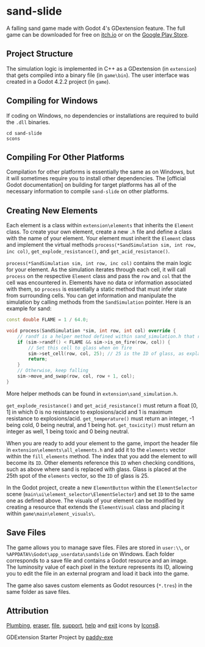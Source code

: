 # sand-slide
A falling sand game made with Godot 4's GDextension feature. The full game can be downloaded for free on [itch.io](https://kiwijuice56.itch.io/sand-slide) or on the [Google Play Store](https://play.google.com/store/apps/details?id=org.godotengine.sandslide).

## Project Structure
The simulation logic is implemented in C++ as a GDextension (in `extension`) that gets compiled into a binary file (in `game\bin`).
The user interface was created in a Godot 4.2.2 project (in `game`).

## Compiling for Windows
If coding on Windows, no dependencies or installations are required to build the `.dll` binaries.

```
cd sand-slide
scons
```

## Compiling For Other Platforms
Compilation for other platforms is essentially the same as on Windows, but it will sometimes require you to install other dependencies.
The [official Godot documentation] on building for target platforms has all of the necessary information to compile `sand-slide` on other platforms.

## Creating New Elements
Each element is a class within `extension\elements` that inherits the `Element` class.
To create your own element, create a new `.h` file and define a class with the name of your element.
Your element must inherit the `Element` class and implement the virtual methods `process(*SandSimulation sim, int row, inc col)`, `get_explode_resistance()`, and `get_acid_resistance()`.

`process(*SandSimulation sim, int row, inc col)` contains the main logic for your element.
As the simulation iterates through each cell, it will call `process` on the respective `Element` class and pass the `row` and `col` that the cell was encountered in.
Elements have no data or information associated with them, so `process` is essentially a static method that must infer
state from surrounding cells. You can get information and manipulate the simulation by calling methods from the `SandSimulation` pointer. Here is an example for sand:

```cpp
const double FLAME = 1 / 64.0;

void process(SandSimulation *sim, int row, int col) override {
	// randf is a helper method defined within sand_simulation.h that returns a random real number [0, 1)
	if (sim->randf() < FLAME && sim->is_on_fire(row, col)) {
		// Set this cell to glass when on fire
		sim->set_cell(row, col, 25); // 25 is the ID of glass, as explained further below
		return;
	}
	// Otherwise, keep falling
	sim->move_and_swap(row, col, row + 1, col);
}
```

More helper methods can be found in `extension\sand_simulation.h`.

`get_explode_resistance()` and `get_acid_resistance()` must return a float [0, 1] in which 0 is no resistance to explosions/acid and 1 is maximum resistance to explosions/acid. `get_temperature()` must return an integer, -1 being cold, 0 being neutral, and 1 being hot. `get_toxicity()` must return an integer as well, 1 being toxic and 0 being neutral.

When you are ready to add your element to the game, import the header file in `extension\elements\all_elements.h` and add it to the `elements` vector within the `fill_elements` method.
The index that you add the element to will become its `ID`. Other elements reference this `ID` when checking conditions, such as above where sand is replaced with glass. Glass is placed at the 25th spot of the `elements` vector, so the `ID` of glass is 25.

In the Godot project, create a new `ElementButton` within the `ElementSelector` scene (`main\ui\element_selector\ElementSelector`) and set `ID` to the same one as defined above. The visuals of your element can be modified by creating a resource that extends the `ElementVisual` class and placing it within `game\main\element_visuals\`.

## Save Files
The game allows you to manage save files. Files are stored in `user:\\`, or `%APPDATA%\Godot\app_userdata\sandslide` on Windows. Each folder corresponds to a save file and contains a Godot resource and an image. The luminosity value of each pixel in the texture represents its ID, allowing you to edit the file in an external program and load it back into the game.

The game also saves custom elements as Godot resources (`*.tres`) in the same folder as save files.

## Attribution
[Plumbing](https://icons8.com/icon/67287/plumbing), [eraser](https://icons8.com/icon/78855/eraser),
[file](https://icons8.com/icon/77782/file), [support](https://icons8.com/icon/60006/support), [help](https://icons8.com/icon/59807/help) and
[exit](https://icons8.com/icon/71200/close) icons by [Icons8](https://icons8.com/).

GDExtension Starter Project by [paddy-exe](https://github.com/paddy-exe/GDExtensionSummator)
